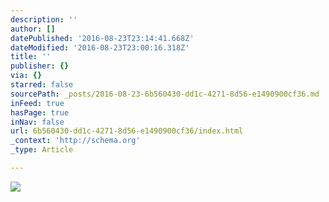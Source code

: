 ```yaml
---
description: ''
author: []
datePublished: '2016-08-23T23:14:41.668Z'
dateModified: '2016-08-23T23:00:16.318Z'
title: ''
publisher: {}
via: {}
starred: false
sourcePath: _posts/2016-08-23-6b560430-dd1c-4271-8d56-e1490900cf36.md
inFeed: true
hasPage: true
inNav: false
url: 6b560430-dd1c-4271-8d56-e1490900cf36/index.html
_context: 'http://schema.org'
_type: Article

---
```

![](https://the-grid-user-content.s3-us-west-2.amazonaws.com/4c96386f-6c55-48ef-94a4-c5304ec0e6a5.jpg)